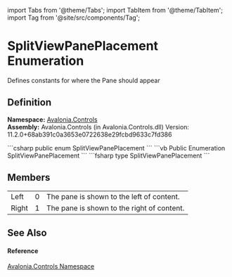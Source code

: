 import Tabs from '@theme/Tabs'; 
import TabItem from '@theme/TabItem'; 
import Tag from '@site/src/components/Tag'; 

# SplitViewPanePlacement Enumeration


Defines constants for where the Pane should appear



## Definition
**Namespace:** <a href="N_Avalonia_Controls">Avalonia.Controls</a>  
**Assembly:** Avalonia.Controls (in Avalonia.Controls.dll) Version: 11.2.0+68ab391c0a3653e0722638e29fcbd9633c7fd386

<Tabs groupId="api-code-preview">
<TabItem value="csharp" label="C#">
```csharp
public enum SplitViewPanePlacement
```
</TabItem>
<TabItem value="vb" label="VB">
```vb
Public Enumeration SplitViewPanePlacement
```
</TabItem>
<TabItem value="fsharp" label="F#">
```fsharp
type SplitViewPanePlacement
```
</TabItem>
</Tabs>



## Members
<table>
<tr>
<td>Left</td>
<td>0</td>
<td>The pane is shown to the left of content.</td>
</tr>
<tr>
<td>Right</td>
<td>1</td>
<td>The pane is shown to the right of content.</td>
</tr>
</table>

## See Also


#### Reference
<a href="N_Avalonia_Controls">Avalonia.Controls Namespace</a>  
